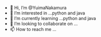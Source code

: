 - 👋 Hi, I’m @YuimaNakamura
- 👀 I’m interested in ...python and java
- 🌱 I’m currently learning ...python and java
- 💞️ I’m looking to collaborate on ...
- 📫 How to reach me ...

<!---
YuimaNakamura/YuimaNakamura is a ✨ special ✨ repository because its `README.md` (this file) appears on your GitHub profile.
You can click the Preview link to take a look at your changes.
--->
